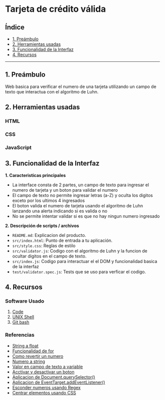 # Tarjeta de crédito válida

## Índice

* [1. Preámbulo](#1-preámbulo)
* [2. Herramientas usadas](#2-resumen-del-proyecto)
* [3. Funcionalidad de la Interfaz](#3-consideraciones-generales)
* [4. Recursos](#5-hito-opcional-mostrar-la-franquicia-de-tarjeta)

***

## 1. Preámbulo

Web basica para verificar el numero de una tarjeta utilizando un campo de texto que interactua con el algoritmo de Luhn.

## 2. Herramientas usadas

### HTML

### CSS

### JavaScript


## 3. Funcionalidad de la Interfaz

**1. Caracteristicas principales**

* La interface consta de 2 partes, un campo de texto para ingresar el numero de tarjeta y un boton para validar el numero
* El campo de texto no permite ingresar letras (a-Z) y oculta los digitos exceto por los ultimos 4 ingresados
* El boton valida el numero de tarjeta usando el algoritmo de Luhn lanzando una alerta indicando si es valida o no
* No se permite intentar validar si es que no hay ningun numero ingresado 
  
**2. Descripción de scripts / archivos**

* `README.md`: Explicacion del producto.
* `src/index.html`: Punto de entrada a tu aplicación.
* `src/style.css`: Reglas de estilo
* `src/validator.js`: Codigo con el algoritmo de Luhn y la funcion de ocultar digitos en el campo de texto.
* `src/index.js`: Codigo para interactuar el el DOM y funcionalidad basica de la interfaz
* `test/validator.spec.js`: Tests que se uso para verficar el codigo.


## 4. Recursos

### Software Usado

1. [Code](https://code.visualstudio.com/)
2. [UNIX Shell](https://curriculum.laboratoria.la/es/topics/shell)
3. [Git bash](https://git-scm.com/download/win)


### Referencias

* [String a float](https://dirask.com/posts/JavaScript-convert-string-array-to-float-array-DWkWBD)
* [Funcionalidad de for](https://www.youtube.com/watch?v=11Fz65LQVB4)
* [Como revertir un numero](https://www.freecodecamp.org/news/js-basics-how-to-reverse-a-number-9aefc20afa8d/)
* [Numero a string](https://www.freecodecamp.org/news/javascript-number-to-string-how-to-use-tostring-to-convert-an-int-into-a-string/#:~:text=The%20toString()%20method%20is,into%20its%20string%20type%20representation.)
* [Valor en campo de texto a variable](https://stackoverflow.com/questions/56246340/how-do-i-set-a-number-input-into-a-javascript-variable)
* [Acctivar y desactivar un boton](https://flexiple.com/javascript/disable-button-javascript/)
* [Aplicacion de Document.querySelector()](https://developer.mozilla.org/en-US/docs/Web/API/Document/querySelector)
* [Aplicacion de EventTarget.addEventListener()](https://developer.mozilla.org/en-US/docs/Web/API/EventTarget/addEventListener)
* [Esconder numeros usando Regex](https://stackoverflow.com/questions/66572966/hide-all-numbers-except-last-4-using-js-regex)
* [Centrar elementos usando CSS](https://www.freecodecamp.org/news/how-to-center-anything-with-css-align-a-div-text-and-more/)
